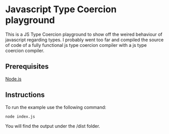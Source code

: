 # Javascript Type Coercion playground
This is a JS Type Coercion playground to show off the weired behaviour of javascript regarding types. 
I probably went too far and compiled the source of code of a fully functional js type coercion compiler with a js type coercion compiler.

## Prerequisites
[Node.js](https://nodejs.org/en/)

## Instructions
To run the example use the following command:

```node index.js```

You will find the output under the /dist folder. 
